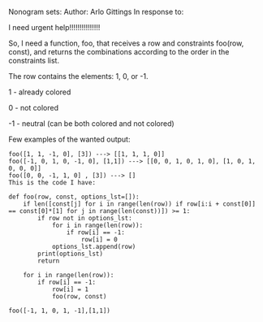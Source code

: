 Nonogram sets:
Author: Arlo Gittings
In response to:

I need urgent help!!!!!!!!!!!!!!!

So, I need a function, foo, that receives a row and constraints foo(row, const), and returns the combinations according to the order in the constraints list.

The row contains the elements: 1, 0, or -1.

1 - already colored

0 - not colored

-1 - neutral (can be both colored and not colored)

Few examples of the wanted output:

    foo([1, 1, -1, 0], [3]) ---> [[1, 1, 1, 0]]  
    foo([-1, 0, 1, 0, -1, 0], [1,1]) ---> [[0, 0, 1, 0, 1, 0], [1, 0, 1, 0, 0, 0]]  
    foo([0, 0, -1, 1, 0] , [3]) ---> []
    This is the code I have:

    def foo(row, const, options_lst=[]):
        if len([const[j] for i in range(len(row)) if row[i:i + const[0]] == const[0]*[1] for j in range(len(const))]) >= 1:
            if row not in options_lst:
                for i in range(len(row)):
                    if row[i] == -1:
                        row[i] = 0
                options_lst.append(row)
            print(options_lst)
            return
    
        for i in range(len(row)):
            if row[i] == -1:
                row[i] = 1
                foo(row, const)
    
    foo([-1, 1, 0, 1, -1],[1,1])

    